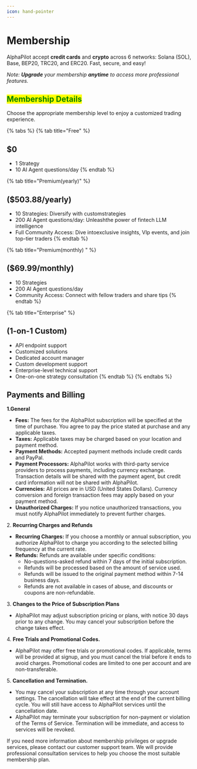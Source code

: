```yaml
---
icon: hand-pointer
---
```


# Membership

AlphaPilot accept **credit cards** and **crypto** across 6 networks: Solana (SOL), Base, BEP20, TRC20, and ERC20. Fast, secure, and easy!

_Note: **Upgrade** your membership **anytime** to access more professional features._

## <mark style="color:green;">Membership Details</mark>

Choose the appropriate membership level to enjoy a customized trading experience.

{% tabs %}
{% tab title="Free" %}
## $0

* 1 Strategy
* 10 AI Agent questions/day
{% endtab %}

{% tab title="Premium(yearly)" %}
## ($503.88/yearly)

* 10 Strategies: Diversify with customstrategies&#x20;
* 200 AI Agent questions/day: Unleashthe power of fintech LLM intelligence&#x20;
* Full Community Access: Dive intoexclusive insights, VIp events, and join top-tier traders
{% endtab %}

{% tab title="Premium(monthly) " %}
## ($69.99/monthly)

* 10 Strategies&#x20;
* 200 AI Agent questions/day&#x20;
* Community Access: Connect with fellow traders and share tips
{% endtab %}

{% tab title="Enterprise" %}
## (1-on-1 Custom)

* API endpoint support
* Customized solutions
* Dedicated account manager
* Custom development support
* Enterprise-level technical support
* One-on-one strategy consultation
{% endtab %}
{% endtabs %}



## **Payments and Billing**

**1.General**

* **Fees:** The fees for the AlphaPilot subscription will be specified at the time of purchase. You agree to pay the price stated at purchase and any applicable taxes.
* **Taxes:** Applicable taxes may be charged based on your location and payment method.
* **Payment Methods:** Accepted payment methods include credit cards and PayPal.
* **Payment Processors:** AlphaPilot works with third-party service providers to process payments, including currency exchange. Transaction details will be shared with the payment agent, but credit card information will not be shared with AlphaPilot.
* **Currencies:** All prices are in USD (United States Dollars). Currency conversion and foreign transaction fees may apply based on your payment method.
* **Unauthorized Charges:** If you notice unauthorized transactions, you must notify AlphaPilot immediately to prevent further charges.

2\. **Recurring Charges and Refunds**

* **Recurring Charges:** If you choose a monthly or annual subscription, you authorize AlphaPilot to charge you according to the selected billing frequency at the current rate.
* **Refunds:** Refunds are available under specific conditions:
  * No-questions-asked refund within 7 days of the initial subscription.
  * Refunds will be processed based on the amount of service used.
  * Refunds will be issued to the original payment method within 7-14 business days.
  * Refunds are not available in cases of abuse, and discounts or coupons are non-refundable.

3\. **Changes to the Price of Subscription Plans**

* AlphaPilot may adjust subscription pricing or plans, with notice 30 days prior to any change. You may cancel your subscription before the change takes effect.

4\. **Free Trials and Promotional Codes.**

* AlphaPilot may offer free trials or promotional codes. If applicable, terms will be provided at signup, and you must cancel the trial before it ends to avoid charges. Promotional codes are limited to one per account and are non-transferable.

5\. **Cancellation and Termination.**

* You may cancel your subscription at any time through your account settings. The cancellation will take effect at the end of the current billing cycle. You will still have access to AlphaPilot services until the cancellation date.
* AlphaPilot may terminate your subscription for non-payment or violation of the Terms of Service. Termination will be immediate, and access to services will be revoked.

If you need more information about membership privileges or upgrade services, please contact our customer support team. We will provide professional consultation services to help you choose the most suitable membership plan.

